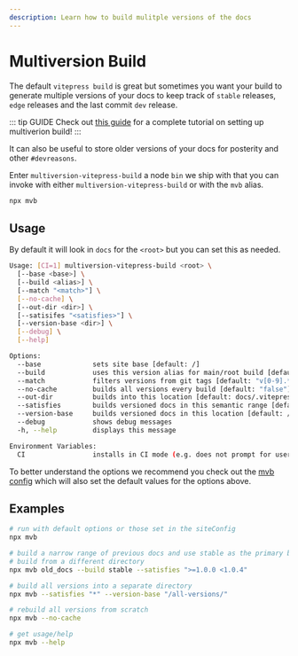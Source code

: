 ```yaml
---
description: Learn how to build mulitple versions of the docs
---
```


# Multiversion Build

The default `vitepress build` is great but sometimes you want your build to generate multiple versions of your docs to keep track of `stable` releases, `edge` releases and the last commit `dev` release.

::: tip GUIDE
Check out [this guide](../guides/multiversion-vitepress-build) for a complete tutorial on setting up multiverion build!
:::

It can also be useful to store older versions of your docs for posterity and other `#devreasons`.

Enter `multiversion-vitepress-build` a node `bin` we ship with that you can invoke with either `multiversion-vitepress-build` or with the `mvb` alias.

```sh
npx mvb
```

## Usage

By default it will look in `docs` for the `<root>` but you can set this as needed.

```sh
Usage: [CI=1] multiversion-vitepress-build <root> \
  [--base <base>] \
  [--build <alias>] \
  [--match "<match>"] \
  [--no-cache] \
  [--out-dir <dir>] \
  [--satisifes "<satisfies>"] \
  [--version-base <dir>] \
  [--debug] \
  [--help]

Options:
  --base             sets site base [default: /]
  --build            uses this version alias for main/root build [default: stable]
  --match            filters versions from git tags [default: "v[0-9].*"]
  --no-cache         builds all versions every build [default: "false"]
  --out-dir          builds into this location [default: docs/.vitepress/dist]
  --satisfies        builds versioned docs in this semantic range [default: "*"]
  --version-base     builds versioned docs in this location [default: /v/]
  --debug            shows debug messages
  -h, --help         displays this message

Environment Variables:
  CI                 installs in CI mode (e.g. does not prompt for user input)
```

To better understand the options we recommend you check out the [mvb config](../config/config.md#multiversion-build) which will also set the default values for the options above.

## Examples

```sh
# run with default options or those set in the siteConfig
npx mvb

# build a narrow range of previous docs and use stable as the primary build
# build from a different directory
npx mvb old_docs --build stable --satisfies ">=1.0.0 <1.0.4"

# build all versions into a separate directory
npx mvb --satisfies "*" --version-base "/all-versions/"

# rebuild all versions from scratch
npx mvb --no-cache

# get usage/help
npx mvb --help
```
